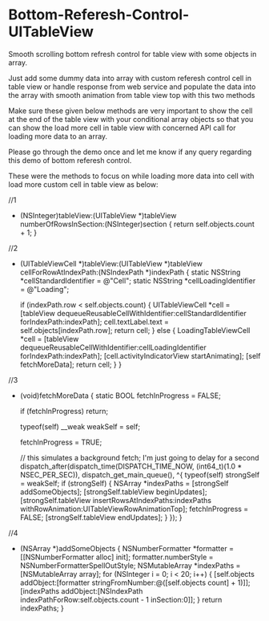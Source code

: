 # Bottom-Referesh-Control-UITableView
Smooth scrolling bottom refresh control for table view with some objects in array.

Just add some dummy data into array with custom referesh control cell in table view or handle response from web service and
populate the data into the array with smooth animation from table view top with this two methods

Make sure these given below methods are very important to show the cell at the end of the table view with your conditional array objects
so that you can show the load more cell in table view with concerned API call for loading more data to an array.

Please go through the demo once and let me know if any query regarding this demo of bottom referesh control.

These were the methods to focus on while loading more data into cell with load more custom cell in table view as below:

//1
- (NSInteger)tableView:(UITableView *)tableView numberOfRowsInSection:(NSInteger)section {
    return self.objects.count + 1;
}

//2
- (UITableViewCell *)tableView:(UITableView *)tableView cellForRowAtIndexPath:(NSIndexPath *)indexPath {
    static NSString *cellStandardIdentifier = @"Cell";
    static NSString *cellLoadingIdentifier = @"Loading";
    
    if (indexPath.row < self.objects.count) {
        UITableViewCell *cell = [tableView dequeueReusableCellWithIdentifier:cellStandardIdentifier forIndexPath:indexPath];
        cell.textLabel.text = self.objects[indexPath.row];
        return cell;
    } else {
        LoadingTableViewCell *cell = [tableView dequeueReusableCellWithIdentifier:cellLoadingIdentifier forIndexPath:indexPath];
        [cell.activityIndicatorView startAnimating];
        [self fetchMoreData];
        return cell;
    }
}

//3
- (void)fetchMoreData {
    static BOOL fetchInProgress = FALSE;
    
    if (fetchInProgress)
        return;
    
    typeof(self) __weak weakSelf = self;
    
    fetchInProgress = TRUE;
    
    // this simulates a background fetch; I'm just going to delay for a second
    dispatch_after(dispatch_time(DISPATCH_TIME_NOW, (int64_t)(1.0 * NSEC_PER_SEC)), dispatch_get_main_queue(), ^{
        typeof(self) strongSelf = weakSelf;
        if (strongSelf) {
            NSArray *indexPaths = [strongSelf addSomeObjects];
            [strongSelf.tableView beginUpdates];
            [strongSelf.tableView insertRowsAtIndexPaths:indexPaths withRowAnimation:UITableViewRowAnimationTop];
            fetchInProgress = FALSE;
            [strongSelf.tableView endUpdates];
        }
    });
}

//4
- (NSArray *)addSomeObjects {
    NSNumberFormatter *formatter = [[NSNumberFormatter alloc] init];
    formatter.numberStyle = NSNumberFormatterSpellOutStyle;
    NSMutableArray *indexPaths = [NSMutableArray array];
    for (NSInteger i = 0; i < 20; i++) {
        [self.objects addObject:[formatter stringFromNumber:@([self.objects count] + 1)]];
        [indexPaths addObject:[NSIndexPath indexPathForRow:self.objects.count - 1 inSection:0]];
    }
    return indexPaths;
}
